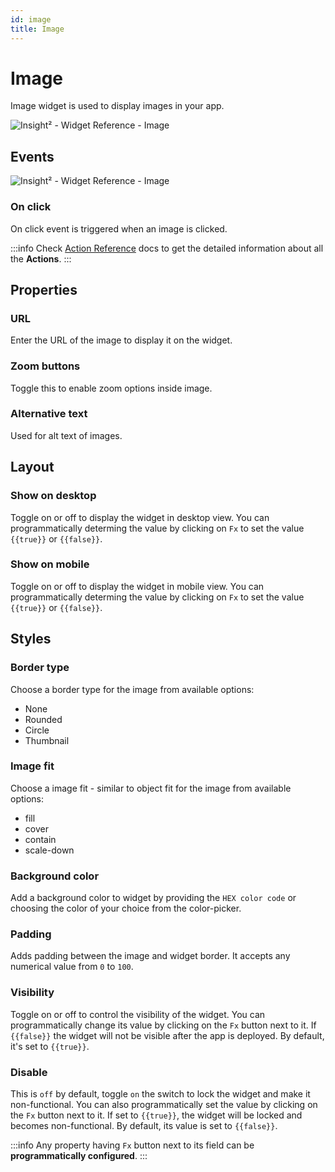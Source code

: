 ```yaml
---
id: image
title: Image
---
```

# Image

Image widget is used to display images in your app.



![Insight² - Widget Reference - Image](/_images/insight2/widgets/image/image.png)



## Events



![Insight² - Widget Reference - Image](/_images/insight2/widgets/image/events.png)



### On click

On click event is triggered when an image is clicked.

:::info
Check [Action Reference](/docs/actions/show-alert) docs to get the detailed information about all the **Actions**.
:::

## Properties

### URL

Enter the URL of the image to display it on the widget.

### Zoom buttons
Toggle this to enable zoom options inside image.

### Alternative text
Used for alt text of images.
## Layout

### Show on desktop

Toggle on or off to display the widget in desktop view. You can programmatically determing the value by clicking on `Fx` to set the value `{{true}}` or `{{false}}`.
### Show on mobile

Toggle on or off to display the widget in mobile view. You can programmatically determing the value by clicking on `Fx` to set the value `{{true}}` or `{{false}}`.

## Styles

### Border type

Choose a border type for the image from available options:
- None
- Rounded
- Circle
- Thumbnail

### Image fit

Choose a image fit - similar to object fit for the image from available options:
- fill
- cover
- contain
- scale-down
### Background color

Add a background color to widget by providing the `HEX color code` or choosing the color of your choice from the color-picker.

### Padding

Adds padding between the image and widget border. It accepts any numerical value from `0` to `100`.

### Visibility

Toggle on or off to control the visibility of the widget. You can programmatically change its value by clicking on the `Fx` button next to it. If `{{false}}` the widget will not be visible after the app is deployed. By default, it's set to `{{true}}`.

### Disable

This is `off` by default, toggle `on` the switch to lock the widget and make it non-functional. You can also programmatically set the value by clicking on the `Fx` button next to it. If set to `{{true}}`, the widget will be locked and becomes non-functional. By default, its value is set to `{{false}}`.

:::info
Any property having `Fx` button next to its field can be **programmatically configured**.
:::
